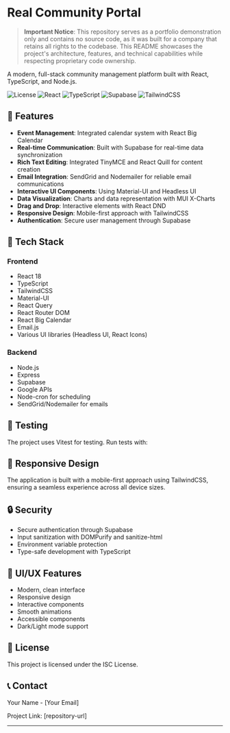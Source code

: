 # Real Community Portal

> **Important Notice**: This repository serves as a portfolio demonstration only and contains no source code, as it was built for a company that retains all rights to the codebase. This README showcases the project's architecture, features, and technical capabilities while respecting proprietary code ownership.

A modern, full-stack community management platform built with React, TypeScript, and Node.js.

![License](https://img.shields.io/badge/license-ISC-blue.svg)
![React](https://img.shields.io/badge/React-18.2.0-blue)
![TypeScript](https://img.shields.io/badge/TypeScript-4.9.5-blue)
![Supabase](https://img.shields.io/badge/Supabase-2.38.0-green)
![TailwindCSS](https://img.shields.io/badge/TailwindCSS-3.3.3-blue)

## 🌟 Features

- **Event Management**: Integrated calendar system with React Big Calendar
- **Real-time Communication**: Built with Supabase for real-time data synchronization
- **Rich Text Editing**: Integrated TinyMCE and React Quill for content creation
- **Email Integration**: SendGrid and Nodemailer for reliable email communications
- **Interactive UI Components**: Using Material-UI and Headless UI
- **Data Visualization**: Charts and data representation with MUI X-Charts
- **Drag and Drop**: Interactive elements with React DND
- **Responsive Design**: Mobile-first approach with TailwindCSS
- **Authentication**: Secure user management through Supabase

## 🚀 Tech Stack

### Frontend
- React 18
- TypeScript
- TailwindCSS
- Material-UI
- React Query
- React Router DOM
- React Big Calendar
- Email.js
- Various UI libraries (Headless UI, React Icons)

### Backend
- Node.js
- Express
- Supabase
- Google APIs
- Node-cron for scheduling
- SendGrid/Nodemailer for emails

## 🧪 Testing

The project uses Vitest for testing. Run tests with:

## 📱 Responsive Design

The application is built with a mobile-first approach using TailwindCSS, ensuring a seamless experience across all device sizes.

## 🔒 Security

- Secure authentication through Supabase
- Input sanitization with DOMPurify and sanitize-html
- Environment variable protection
- Type-safe development with TypeScript

## 🎨 UI/UX Features

- Modern, clean interface
- Responsive design
- Interactive components
- Smooth animations
- Accessible components
- Dark/Light mode support

## 📄 License

This project is licensed under the ISC License.

## 📞 Contact

Your Name - [Your Email]

Project Link: [repository-url]

---
